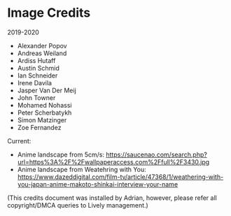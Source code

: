 # Image Credits

2019-2020
 - Alexander Popov
 - Andreas Weiland
 - Ardiss Hutaff
 - Austin Schmid
 - Ian Schneider
 - Irene Davila
 - Jasper Van Der Meij
 - John Towner
 - Mohamed Nohassi
 - Peter Scherbatykh
 - Simon Matzinger
 - Zoe Fernandez

Current:
- Anime landscape from 5cm/s: https://saucenao.com/search.php?url=https%3A%2F%2Fwallpaperaccess.com%2Ffull%2F3430.jpg
- Anime landscape from Weatehring with You: https://www.dazeddigital.com/film-tv/article/47368/1/weathering-with-you-japan-anime-makoto-shinkai-interview-your-name


(This credits document was installed by Adrian, however, please refer all copyright/DMCA queries to Lively management.)